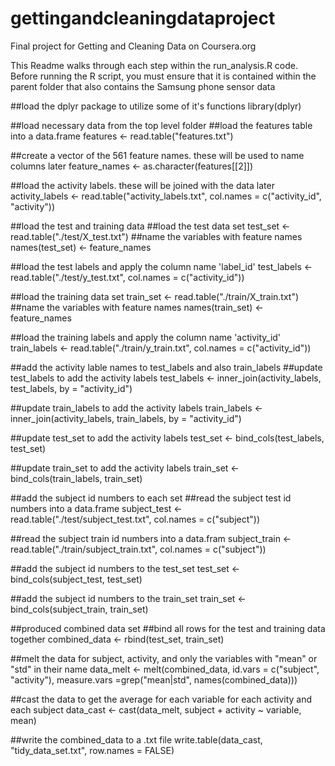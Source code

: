 # gettingandcleaningdataproject
Final project for Getting and Cleaning Data on Coursera.org

This Readme walks through each step within the run_analysis.R code.  Before running the R script, you must ensure that it is contained within the parent folder that also contains the Samsung phone sensor data

##load the dplyr package to utilize some of it's functions
library(dplyr)

##load necessary data from the top level folder
  ##load the features table into a data.frame
  features <- read.table("features.txt")
  
  ##create a vector of the 561 feature names.  these will be used to name columns later
  feature_names <- as.character(features[[2]])
  
  ##load the activity labels.  these will be joined with the data later
  activity_labels <- read.table("activity_labels.txt", col.names = c("activity_id", "activity"))

##load the test and training data
  ##load the test data set
  test_set <- read.table("./test/X_test.txt")
  ##name the variables with feature names
  names(test_set) <- feature_names
  
  ##load the test labels and apply the column name 'label_id'
  test_labels <- read.table("./test/y_test.txt", col.names = c("activity_id"))
  
  ##load the training data set
  train_set <- read.table("./train/X_train.txt")
  ##name the variables with feature names
  names(train_set) <- feature_names
  
  ##load the training labels and apply the column name 'activity_id'
  train_labels <- read.table("./train/y_train.txt", col.names = c("activity_id"))

##add the activity lable names to test_labels and also train_labels
  ##update test_labels to add the activity labels
  test_labels <- inner_join(activity_labels, test_labels, by = "activity_id")
  
  ##update train_labels to add the activity labels
  train_labels <- inner_join(activity_labels, train_labels, by = "activity_id")
  
  ##update test_set to add the activity labels
  test_set  <- bind_cols(test_labels, test_set)
  
  ##update train_set to add the activity labels
  train_set <- bind_cols(train_labels, train_set)
  
##add the subject id numbers to each set
  ##read the subject test id numbers into a data.frame
  subject_test <- read.table("./test/subject_test.txt", col.names = c("subject"))
  
  ##read the subject train id numbers into a data.fram
  subject_train <- read.table("./train/subject_train.txt", col.names = c("subject"))
  
  ##add the subject id numbers to the test_set
  test_set <- bind_cols(subject_test, test_set)
  
  ##add the subject id numbers to the train_set
  train_set <- bind_cols(subject_train, train_set)
  
##produced combined data set
  ##bind all rows for the test and training data together
  combined_data <- rbind(test_set, train_set)
  
##melt the data for subject, activity, and only the variables with "mean" or "std" in their name
  data_melt <- melt(combined_data, id.vars = c("subject", "activity"), measure.vars =grep("mean|std", names(combined_data)))

##cast the data to get the average for each variable for each activity and each subject
  data_cast <- cast(data_melt, subject + activity ~ variable, mean)

##write the combined_data to a .txt file
  write.table(data_cast, "tidy_data_set.txt", row.names = FALSE)
  
